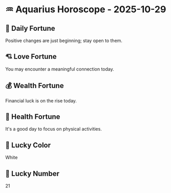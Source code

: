 # ♒ Aquarius Horoscope - 2025-10-29

## 🎯 Daily Fortune

Positive changes are just beginning; stay open to them.

## 💘 Love Fortune

You may encounter a meaningful connection today.

## 💰 Wealth Fortune

Financial luck is on the rise today.

## 🌱 Health Fortune

It's a good day to focus on physical activities.

## 🎨 Lucky Color

White

## 🔢 Lucky Number

21
